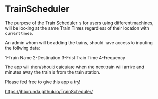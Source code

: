 # TrainScheduler

The purpose of the Train Scheduler is for users using different machines, will be looking at the same Train Times regardless of their location with current times.

An admin whom will be adding the trains, should have access to inputing the follwing data:

1-Train Name
2-Destination
3-Frist Train Time
4-Frequency


The app will then/should calculate when the next train will arrive and minutes away the train is from the train station.

Please feel free to give this app a try!

https://jhborunda.github.io/TrainScheduler/